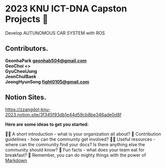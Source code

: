 # 2023 KNU ICT-DNA Capston Projects 👋
Develop AUTUNOMOUS CAR SYSTEM with ROS

## Contributors.
**GeonhaPark <geonhab504@gmail.com>**    
**GeoChoi <>**     
**GyuCheolJung**   
**JeonChulBaek**   
**JeongHyunSong <fight0105@gmail.com>**

## Notion Sites.
https://zzangdol-knu-2023.notion.site/3f345f93db1e44d59cb8be346ade0d8f

**Here are some ideas to get you started:**

🙋‍♀️ A short introduction - what is your organization all about?
🌈 Contribution guidelines - how can the community get involved?
👩‍💻 Useful resources - where can the community find your docs? Is there anything else the community should know?
🍿 Fun facts - what does your team eat for breakfast?
🧙 Remember, you can do mighty things with the power of [Markdown](https://docs.github.com/github/writing-on-github/getting-started-with-writing-and-formatting-on-github/basic-writing-and-formatting-syntax)
